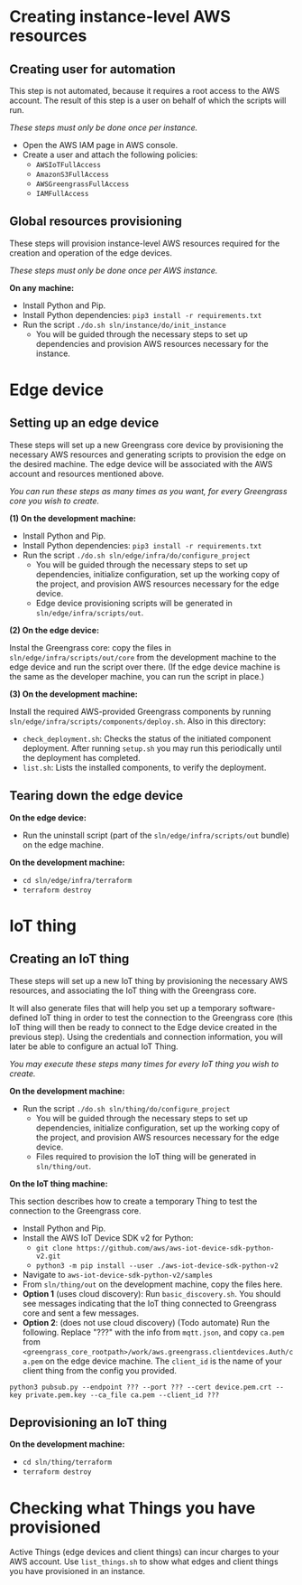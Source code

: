# Creating instance-level AWS resources

## Creating user for automation

This step is not automated, because it requires a root access to the AWS account. The result of this step is a user on behalf of which the scripts will run.

*These steps must only be done once per instance.*

* Open the AWS IAM page in AWS console.
* Create a user and attach the following policies:
    * `AWSIoTFullAccess`
    * `AmazonS3FullAccess`
    * `AWSGreengrassFullAccess`
    * `IAMFullAccess`

## Global resources provisioning

These steps will provision instance-level AWS resources required for the creation and operation of the edge devices. 

*These steps must only be done once per AWS instance.*

**On any machine:**

* Install Python and Pip.
* Install Python dependencies: `pip3 install -r requirements.txt`
* Run the script `./do.sh sln/instance/do/init_instance`
    * You will be guided through the necessary steps to set up dependencies and provision AWS resources necessary for the instance.

# Edge device

## Setting up an edge device

These steps will set up a new Greengrass core device by provisioning the necessary AWS resources and generating scripts to provision the edge on the desired machine. The edge device will be associated with the AWS account and resources mentioned above. 

*You can run these steps as many times as you want, for every Greengrass core you wish to create.*

**(1) On the development machine:**

* Install Python and Pip.
* Install Python dependencies: `pip3 install -r requirements.txt`
* Run the script `./do.sh sln/edge/infra/do/configure_project`
    * You will be guided through the necessary steps to set up dependencies, initialize configuration, set up the working copy of the project, and provision AWS resources necessary for the edge device.
    * Edge device provisioning scripts will be generated in `sln/edge/infra/scripts/out`.

**(2) On the edge device:**

Instal the Greengrass core: copy the files in `sln/edge/infra/scripts/out/core` from the development machine to the edge device and run the script over there. (If the edge device machine is the same as the developer machine, you can run the script in place.)

**(3) On the development machine:**

Install the required AWS-provided Greengrass components by running `sln/edge/infra/scripts/components/deploy.sh`. Also in this directory:

* `check_deployment.sh`: Checks the status of the initiated component deployment. After running `setup.sh` you may run this periodically until the deployment has completed.
* `list.sh`: Lists the installed components, to verify the deployment.

## Tearing down the edge device

**On the edge device:**

* Run the uninstall script (part of the `sln/edge/infra/scripts/out` bundle) on the edge machine.

**On the development machine:**

* `cd sln/edge/infra/terraform`
* `terraform destroy`

# IoT thing

## Creating an IoT thing

These steps will set up a new IoT thing by provisioning the necessary AWS resources, and associating the IoT thing with the Greengrass core. 

It will also generate files that will help you set up a temporary software-defined IoT thing in order to test the connection to the Greengrass core (this IoT thing will then be ready to connect to the Edge device created in the previous step). Using the credentials and connection information, you will later be able to configure an actual IoT Thing.

*You may execute these steps many times for every IoT thing you wish to create.*

**On the development machine:**

* Run the script `./do.sh sln/thing/do/configure_project`
    * You will be guided through the necessary steps to set up dependencies, initialize configuration, set up the working copy of the project, and provision AWS resources necessary for the edge device.
    * Files required to provision the IoT thing will be generated in `sln/thing/out`.

**On the IoT thing machine:**

This section describes how to create a temporary Thing to test the connection to the Greengrass core.

* Install Python and Pip.
* Install the AWS IoT Device SDK v2 for Python:
    * `git clone https://github.com/aws/aws-iot-device-sdk-python-v2.git`
    * `python3 -m pip install --user ./aws-iot-device-sdk-python-v2`
* Navigate to `aws-iot-device-sdk-python-v2/samples`
* From `sln/thing/out` on the development machine, copy the files here.
* **Option 1** (uses cloud discovery): Run `basic_discovery.sh`. You should see messages indicating that the IoT thing connected to Greengrass core and sent a few messages.
* **Option 2**: (does not use cloud discovery) (Todo automate) Run the following. Replace "???" with the info from `mqtt.json`, and copy `ca.pem` from `<greengrass_core_rootpath>/work/aws.greengrass.clientdevices.Auth/ca.pem` on the edge device machine. The `client_id` is the name of your client thing from the config you provided.

```
python3 pubsub.py --endpoint ??? --port ??? --cert device.pem.crt --key private.pem.key --ca_file ca.pem --client_id ???
```

## Deprovisioning an IoT thing

**On the development machine:**

* `cd sln/thing/terraform`
* `terraform destroy`

# Checking what Things you have provisioned

Active Things (edge devices and client things) can incur charges to your AWS account. Use `list_things.sh` to show what edges and client things you have provisioned in an instance.